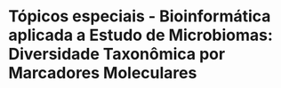 # Tópicos especiais - Bioinformática aplicada a Estudo de Microbiomas: Diversidade Taxonômica por Marcadores Moleculares

